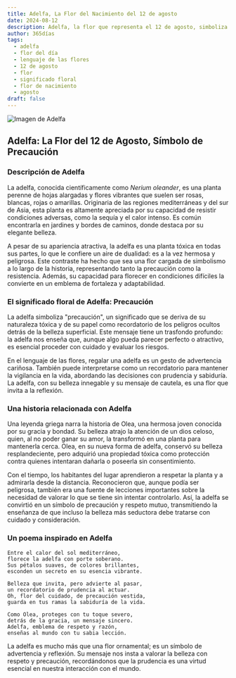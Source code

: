 ```yaml
---
title: Adelfa, La Flor del Nacimiento del 12 de agosto
date: 2024-08-12
description: Adelfa, la flor que representa el 12 de agosto, simboliza Precaución. Descubre su fascinante historia, significado en el lenguaje de las flores y una poesía que celebra su belleza.
author: 365días
tags:
  - adelfa
  - flor del día
  - lenguaje de las flores
  - 12 de agosto
  - flor
  - significado floral
  - flor de nacimiento
  - agosto
draft: false
---
```



![Imagen de Adelfa](https://cdn.pixabay.com/photo/2022/08/25/11/47/red-oleander-7410079_1280.jpg#center)


## Adelfa: La Flor del 12 de Agosto, Símbolo de Precaución

### Descripción de Adelfa

La adelfa, conocida científicamente como _Nerium oleander_, es una planta perenne de hojas alargadas y flores vibrantes que suelen ser rosas, blancas, rojas o amarillas. Originaria de las regiones mediterráneas y del sur de Asia, esta planta es altamente apreciada por su capacidad de resistir condiciones adversas, como la sequía y el calor intenso. Es común encontrarla en jardines y bordes de caminos, donde destaca por su elegante belleza.

A pesar de su apariencia atractiva, la adelfa es una planta tóxica en todas sus partes, lo que le confiere un aire de dualidad: es a la vez hermosa y peligrosa. Este contraste ha hecho que sea una flor cargada de simbolismo a lo largo de la historia, representando tanto la precaución como la resistencia. Además, su capacidad para florecer en condiciones difíciles la convierte en un emblema de fortaleza y adaptabilidad.

### El significado floral de Adelfa: Precaución

La adelfa simboliza "precaución", un significado que se deriva de su naturaleza tóxica y de su papel como recordatorio de los peligros ocultos detrás de la belleza superficial. Este mensaje tiene un trasfondo profundo: la adelfa nos enseña que, aunque algo pueda parecer perfecto o atractivo, es esencial proceder con cuidado y evaluar los riesgos.

En el lenguaje de las flores, regalar una adelfa es un gesto de advertencia cariñosa. También puede interpretarse como un recordatorio para mantener la vigilancia en la vida, abordando las decisiones con prudencia y sabiduría. La adelfa, con su belleza innegable y su mensaje de cautela, es una flor que invita a la reflexión.

### Una historia relacionada con Adelfa

Una leyenda griega narra la historia de Olea, una hermosa joven conocida por su gracia y bondad. Su belleza atrajo la atención de un dios celoso, quien, al no poder ganar su amor, la transformó en una planta para mantenerla cerca. Olea, en su nueva forma de adelfa, conservó su belleza resplandeciente, pero adquirió una propiedad tóxica como protección contra quienes intentaran dañarla o poseerla sin consentimiento.

Con el tiempo, los habitantes del lugar aprendieron a respetar la planta y a admirarla desde la distancia. Reconocieron que, aunque podía ser peligrosa, también era una fuente de lecciones importantes sobre la necesidad de valorar lo que se tiene sin intentar controlarlo. Así, la adelfa se convirtió en un símbolo de precaución y respeto mutuo, transmitiendo la enseñanza de que incluso la belleza más seductora debe tratarse con cuidado y consideración.

### Un poema inspirado en Adelfa

```
Entre el calor del sol mediterráneo,  
florece la adelfa con porte soberano.  
Sus pétalos suaves, de colores brillantes,  
esconden un secreto en su esencia vibrante.

Belleza que invita, pero advierte al pasar,  
un recordatorio de prudencia al actuar.  
Oh, flor del cuidado, de precaución vestida,  
guarda en tus ramas la sabiduría de la vida.

Como Olea, proteges con tu toque severo,  
detrás de la gracia, un mensaje sincero.  
Adelfa, emblema de respeto y razón,  
enseñas al mundo con tu sabia lección.
```

La adelfa es mucho más que una flor ornamental; es un símbolo de advertencia y reflexión. Su mensaje nos insta a valorar la belleza con respeto y precaución, recordándonos que la prudencia es una virtud esencial en nuestra interacción con el mundo.
